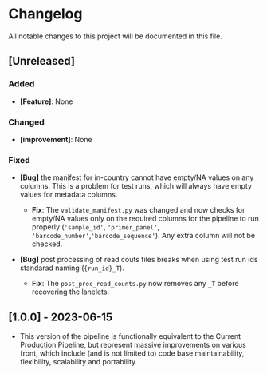 # Changelog

All notable changes to this project will be documented in this file.

## [Unreleased]

### Added
- **[Feature]**: None

### Changed
- **[improvement]**: None

### Fixed

- **[Bug]** the manifest for in-country cannot have empty/NA values on any columns. This is a problem for test runs, which will always have empty values for metadata columns.

    - **Fix**: The `validate_manifest.py` was changed and now checks for empty/NA values only on the required columns for the pipeline to run properly (`'sample_id'`, `'primer_panel'`, `'barcode_number'`,`'barcode_sequence'`). Any extra column will not be checked.

- **[Bug]** post processing of read couts files breaks when using test run ids standarad naming (`{run_id}_T`).
    - **Fix**: The `post_proc_read_counts.py` now removes any `_T` before recovering the lanelets.

## [1.0.0] - 2023-06-15

- This version of the pipeline is functionally equivalent to the Current Production Pipeline, but represent massive improvements on various front, which include (and is not limited to) code base maintainability, flexibility, scalability and portability.